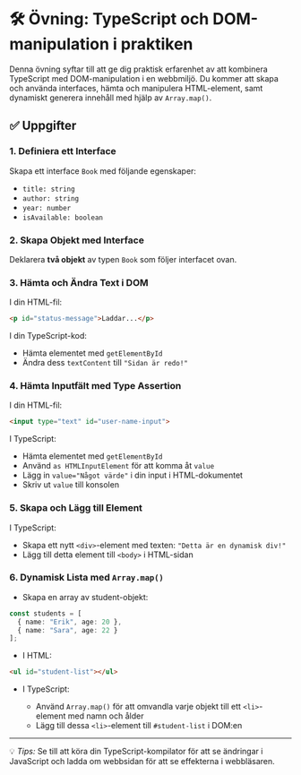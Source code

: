# 🛠️ Övning: TypeScript och DOM-manipulation i praktiken

Denna övning syftar till att ge dig praktisk erfarenhet av att kombinera TypeScript med DOM-manipulation i en webbmiljö. Du kommer att skapa och använda interfaces, hämta och manipulera HTML-element, samt dynamiskt generera innehåll med hjälp av `Array.map()`.

## ✅ Uppgifter

### 1. Definiera ett Interface
Skapa ett interface `Book` med följande egenskaper:
- `title: string`
- `author: string`
- `year: number`
- `isAvailable: boolean`

### 2. Skapa Objekt med Interface
Deklarera **två objekt** av typen `Book` som följer interfacet ovan.

### 3. Hämta och Ändra Text i DOM
I din HTML-fil:
```html
<p id="status-message">Laddar...</p>
````

I din TypeScript-kod:

* Hämta elementet med `getElementById`
* Ändra dess `textContent` till `"Sidan är redo!"`

### 4. Hämta Inputfält med Type Assertion

I din HTML-fil:

```html
<input type="text" id="user-name-input">
```

I TypeScript:

* Hämta elementet med `getElementById`
* Använd `as HTMLInputElement` för att komma åt `value`
* Lägg in `value="Något värde"` i din input i HTML-dokumentet
* Skriv ut `value` till konsolen

### 5. Skapa och Lägg till Element

I TypeScript:

* Skapa ett nytt `<div>`-element med texten: `"Detta är en dynamisk div!"`
* Lägg till detta element till `<body>` i HTML-sidan

### 6. Dynamisk Lista med `Array.map()`

* Skapa en array av student-objekt:

```ts
const students = [
  { name: "Erik", age: 20 },
  { name: "Sara", age: 22 }
];
```

* I HTML:

```html
<ul id="student-list"></ul>
```

* I TypeScript:

  * Använd `Array.map()` för att omvandla varje objekt till ett `<li>`-element med namn och ålder
  * Lägg till dessa `<li>`-element till `#student-list` i DOM\:en

---

💡 *Tips:* Se till att köra din TypeScript-kompilator för att se ändringar i JavaScript och ladda om webbsidan för att se effekterna i webbläsaren.
